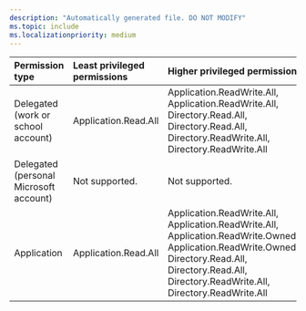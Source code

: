 ```yaml
---
description: "Automatically generated file. DO NOT MODIFY"
ms.topic: include
ms.localizationpriority: medium
---
```


|Permission type|Least privileged permissions|Higher privileged permissions|
|:---|:---|:---|
|Delegated (work or school account)|Application.Read.All|Application.ReadWrite.All, Application.ReadWrite.All, Directory.Read.All, Directory.Read.All, Directory.ReadWrite.All, Directory.ReadWrite.All|
|Delegated (personal Microsoft account)|Not supported.|Not supported.|
|Application|Application.Read.All|Application.ReadWrite.All, Application.ReadWrite.All, Application.ReadWrite.OwnedBy, Application.ReadWrite.OwnedBy, Directory.Read.All, Directory.Read.All, Directory.ReadWrite.All, Directory.ReadWrite.All|

